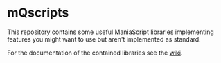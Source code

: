 mQscripts
=========

This repository contains some useful ManiaScript libraries implementing features you might want to use but aren't implemented as standard.

For the documentation of the contained libraries see the [wiki](https://github.com/PRGfx/mQscripts/wiki).

